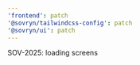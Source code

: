 ```yaml
---
'frontend': patch
'@sovryn/tailwindcss-config': patch
'@sovryn/ui': patch
---
```


SOV-2025: loading screens

